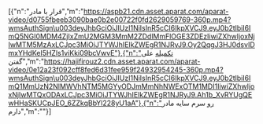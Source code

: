 [{"n":"قرار با مادر","m":"https://aspb21.cdn.asset.aparat.com/aparat-video/d0755fbeeb3090bae0b2e00722f0fd2629059769-360p.mp4?wmsAuthSign\u003deyJhbGciOiJIUzI1NiIsInR5cCI6IkpXVCJ9.eyJ0b2tlbiI6ImQ5NGI0MDM4ZjIxZmU2MGM3MmM2ZDdlMmFlOGE3ZDEzIiwiZXhwIjoxNjIwMTM5MzAxLCJpc3MiOiJTYWJhIElkZWEgR1NJRyJ9.Oy2QqgJ3HJ0dsvIDmxYHdKeI5HZls1viKki09bcVwvE"},{"n":"تکمیله علی گفتن","m":"https://hajifirouz2.cdn.asset.aparat.com/aparat-video/0e12a23f092cff8fed6d31fee959f24932954245-360p.mp4?wmsAuthSign\u003deyJhbGciOiJIUzI1NiIsInR5cCI6IkpXVCJ9.eyJ0b2tlbiI6ImQ1MmUzN2NlMWVhNTM5MGYyODJmMmNhNWExOTM1MDI1IiwiZXhwIjoxNjIwMTQxODAxLCJpc3MiOiJTYWJhIElkZWEgR1NJRyJ9.Ah1b_XvRYUgQEwHHaSKUCpJEO_6ZZkqBbYl228yU1aA"},{"n":"رو سرم سایه مادر دارم","m":""}]
